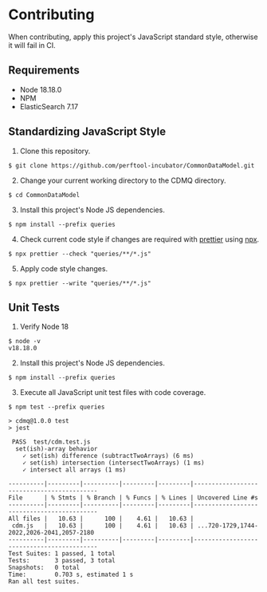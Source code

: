 # Contributing

When contributing, apply this project's JavaScript standard style, otherwise it will fail in CI.

## Requirements

- Node 18.18.0
- NPM
- ElasticSearch 7.17

## Standardizing JavaScript Style

1. Clone this repository.

```shell
$ git clone https://github.com/perftool-incubator/CommonDataModel.git
```

2. Change your current working directory to the CDMQ directory.

```shell
$ cd CommonDataModel
```

3. Install this project's Node JS dependencies.

```shell
$ npm install --prefix queries
```

4. Check current code style if changes are required with [prettier](https://prettier.io/docs/en/cli.html) using [npx](https://docs.npmjs.com/cli/v7/commands/npx).

```shell
$ npx prettier --check "queries/**/*.js"
```

5. Apply code style changes.

```shell
$ npx prettier --write "queries/**/*.js"
```

## Unit Tests

1. Verify Node 18

```shell
$ node -v
v18.18.0
```

2. Install this project's Node JS dependencies.

```shell
$ npm install --prefix queries
```

3. Execute all JavaScript unit test files with code coverage.

```shell
$ npm test --prefix queries

> cdmq@1.0.0 test
> jest

 PASS  test/cdm.test.js
  set(ish)-array behavior
    ✓ set(ish) difference (subtractTwoArrays) (6 ms)
    ✓ set(ish) intersection (intersectTwoArrays) (1 ms)
    ✓ intersect all arrays (1 ms)

----------|---------|----------|---------|---------|-------------------------------------------
File      | % Stmts | % Branch | % Funcs | % Lines | Uncovered Line #s
----------|---------|----------|---------|---------|-------------------------------------------
All files |   10.63 |      100 |    4.61 |   10.63 |
 cdm.js   |   10.63 |      100 |    4.61 |   10.63 | ...720-1729,1744-2022,2026-2041,2057-2180
----------|---------|----------|---------|---------|-------------------------------------------
Test Suites: 1 passed, 1 total
Tests:       3 passed, 3 total
Snapshots:   0 total
Time:        0.703 s, estimated 1 s
Ran all test suites.
```